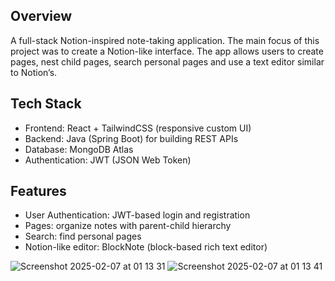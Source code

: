 Overview
--------
A full-stack Notion-inspired note-taking application. 
The main focus of this project was to create a Notion-like interface. 
The app allows users to create pages, nest child pages, search personal pages and use a text editor similar to Notion’s.

Tech Stack
----
- Frontend: React + TailwindCSS (responsive custom UI)
- Backend: Java (Spring Boot) for building REST APIs
- Database: MongoDB Atlas
- Authentication: JWT (JSON Web Token)

Features
---
- User Authentication: JWT-based login and registration
- Pages: organize notes with parent-child hierarchy
- Search: find personal pages
- Notion-like editor: BlockNote (block-based rich text editor)


![Screenshot 2025-02-07 at 01 13 31](https://github.com/user-attachments/assets/99eea383-24a8-4cfa-b97e-3c69dc2e0894)
![Screenshot 2025-02-07 at 01 13 41](https://github.com/user-attachments/assets/3cfe0046-7024-4be0-9bf5-67699c881c87)
